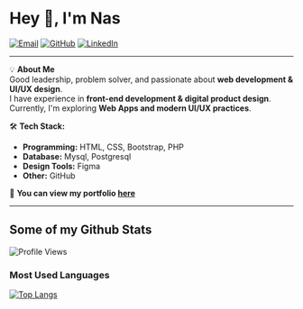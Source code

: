 # Hey 👋, I'm Nas

[![Email](https://img.shields.io/badge/Email-dinkznasaruddin91%40gmail.com-red?style=flat&logo=gmail&logoColor=white)](mailto:dinkznasaruddin91@gmail.com)
[![GitHub](https://img.shields.io/badge/GitHub-dinkznasaruddin-gray?style=flat&logo=github)](https://github.com/dinkznasaruddin)
[![LinkedIn](https://img.shields.io/badge/LinkedIn-Connect-blue?style=flat&logo=linkedin)](https://www.linkedin.com/in/dinkznasaruddin/)

---

💡 **About Me**  
Good leadership, problem solver, and passionate about **web development & UI/UX design**.  
I have experience in **front-end development & digital product design**.  
Currently, I'm exploring **Web Apps and modern UI/UX practices**.  

🛠️ **Tech Stack:**  
- **Programming:** HTML, CSS, Bootstrap, PHP
- **Database:** Mysql, Postgresql  
- **Design Tools:** Figma
- **Other:** GitHub  

📄 **You can view my portfolio [here](https://www.linkedin.com/in/dinkznasaruddin/)** 

---

## Some of my Github Stats  
![Profile Views](https://komarev.com/ghpvc/?username=dinkznasaruddin&color=blue)  

### Most Used Languages  
[![Top Langs](https://github-readme-stats.vercel.app/api/top-langs/?username=dinkznasaruddin&layout=compact&theme=radical)](https://github.com/dinkznasaruddin)  


